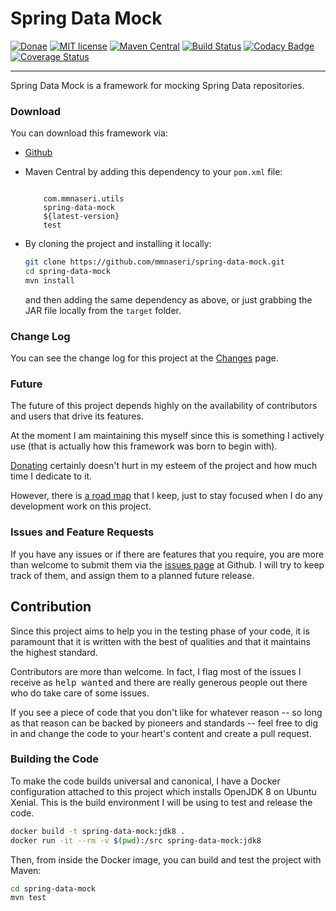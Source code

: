 Spring Data Mock
================

[![Donae](https://img.shields.io/badge/paypal-donate-yellow.svg)](https://paypal.me/mmnaseri)
[![MIT license](http://img.shields.io/badge/license-MIT-brightgreen.svg)](http://opensource.org/licenses/MIT)
[![Maven Central](https://maven-badges.herokuapp.com/maven-central/com.mmnaseri.utils/spring-data-mock/badge.svg)](https://maven-badges.herokuapp.com/maven-central/com.mmnaseri.utils/spring-data-mock)
[![Build Status](https://travis-ci.org/mmnaseri/spring-data-mock.svg?branch=master)](https://travis-ci.org/mmnaseri/spring-data-mock)
[![Codacy Badge](https://api.codacy.com/project/badge/grade/ad9f174fa0654a2b8c925b86973f272d)](https://www.codacy.com/app/mmnaseri/spring-data-mock)
[![Coverage Status](https://coveralls.io/repos/github/mmnaseri/spring-data-mock/badge.svg?branch=master)](https://coveralls.io/github/mmnaseri/spring-data-mock?branch=master)

-----------

Spring Data Mock is a framework for mocking Spring
Data repositories.

### Download

You can download this framework via:

  * [Github](http://github.com/mmnaseri/spring-data-mock)
  * Maven Central by adding this dependency to your `pom.xml` file:

    <pre><code><dependency>
        <groupId>com.mmnaseri.utils</groupId>
        <artifactId>spring-data-mock</artifactId>
        <version>${latest-version}</version>
        <scope>test</scope>
    </dependency></code></pre>

  * By cloning the project and installing it locally:

    ```bash
    git clone https://github.com/mmnaseri/spring-data-mock.git
    cd spring-data-mock
    mvn install
    ```

    and then adding the same dependency as above, or just grabbing the
    JAR file locally from the `target` folder.


### Change Log

You can see the change log for this project at the [Changes](#/changelog) page.

### Future

The future of this project depends highly on the availability of contributors and users that drive its features.

At the moment I am maintaining this myself since this is something I actively
use (that is actually how this framework was born to begin with).

[Donating](https://paypal.me/mmnaseri) certainly doesn't hurt in my esteem of the project
and how much time I dedicate to it.

However, there is [a road map](#/roadmap) that I keep, just to stay focused when I do
any development work on this project.

### Issues and Feature Requests

If you have any issues or if there are features that you require, you are more than
welcome to  submit them via the [issues page](https://github.com/mmnaseri/spring-data-mock/issues)
at Github. I will try to keep track of them, and assign them to a planned future release.

Contribution
------------

Since this project aims to help you in the testing phase of your code, it is paramount that it is
written with the best of qualities and that it maintains the highest standard.

Contributors are more than welcome. In fact, I flag most of the issues I receive as <kbd>help wanted</kbd> and
there are really generous people out there who do take care of some issues.

If you see a piece of code that you don't like for whatever reason -- so long as that reason can be backed
by pioneers and standards -- feel free to dig in and change the code to your heart's content and create a
pull request.

### Building the Code

To make the code builds universal and canonical, I have a Docker configuration attached to this project
which installs OpenJDK 8 on Ubuntu Xenial. This is the build environment I will be using to test and release
the code.

```bash
docker build -t spring-data-mock:jdk8 .
docker run -it --rm -v $(pwd):/src spring-data-mock:jdk8
```

Then, from inside the Docker image, you can build and test the project with Maven:

```bash
cd spring-data-mock
mvn test
``` 